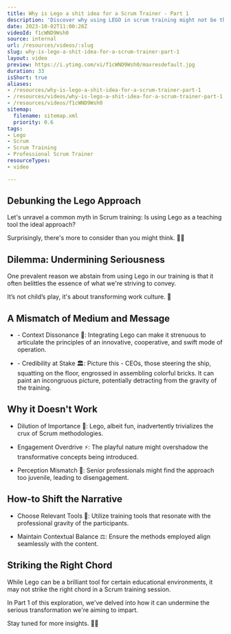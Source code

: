 ```yaml
---
title: Why is Lego a shit idea for a Scrum Trainer - Part 1
description: 'Discover why using LEGO in scrum training might not be the best idea. Join us for Part 1 of this insightful discussion! #scrum #agile #shorts'
date: 2023-10-02T11:00:28Z
videoId: f1cWND9Wsh0
source: internal
url: /resources/videos/:slug
slug: why-is-lego-a-shit-idea-for-a-scrum-trainer-part-1
layout: video
preview: https://i.ytimg.com/vi/f1cWND9Wsh0/maxresdefault.jpg
duration: 33
isShort: true
aliases:
- /resources/why-is-lego-a-shit-idea-for-a-scrum-trainer-part-1
- /resources/videos/why-is-lego-a-shit-idea-for-a-scrum-trainer-part-1
- /resources/videos/f1cWND9Wsh0
sitemap:
  filename: sitemap.xml
  priority: 0.6
tags:
- Lego
- Scrum
- Scrum Training
- Professional Scrum Trainer
resourceTypes:
- video

---
```



## Debunking the Lego Approach 

Let's unravel a common myth in Scrum training: Is using Lego as a teaching tool the ideal approach?  

Surprisingly, there's more to consider than you might think. 🤔💡 

## Dilemma: Undermining Seriousness 

One prevalent reason we abstain from using Lego in our training is that it often belittles the essence of what we're striving to convey.  

It’s not child’s play, it's about transforming work culture. 🚀 

## A Mismatch of Medium and Message 

- \- Context Dissonance 🧩: Integrating Lego can make it strenuous to articulate the principles of an innovative, cooperative, and swift mode of operation. 

- \- Credibility at Stake 🏛️: Picture this - CEOs, those steering the ship, squatting on the floor, engrossed in assembling colorful bricks. It can paint an incongruous picture, potentially detracting from the gravity of the training. 

## Why it Doesn't Work 

- Dilution of Importance 🌊: Lego, albeit fun, inadvertently trivializes the crux of Scrum methodologies. 

- Engagement Overdrive ⚡: The playful nature might overshadow the transformative concepts being introduced. 

- Perception Mismatch 👀: Senior professionals might find the approach too juvenile, leading to disengagement. 

## How-to Shift the Narrative 

- Choose Relevant Tools 🔧: Utilize training tools that resonate with the professional gravity of the participants. 

- Maintain Contextual Balance ⚖️: Ensure the methods employed align seamlessly with the content. 

## Striking the Right Chord 

While Lego can be a brilliant tool for certain educational environments, it may not strike the right chord in a Scrum training session.  

In Part 1 of this exploration, we've delved into how it can undermine the serious transformation we're aiming to impart.  

Stay tuned for more insights. 🌟🔄
